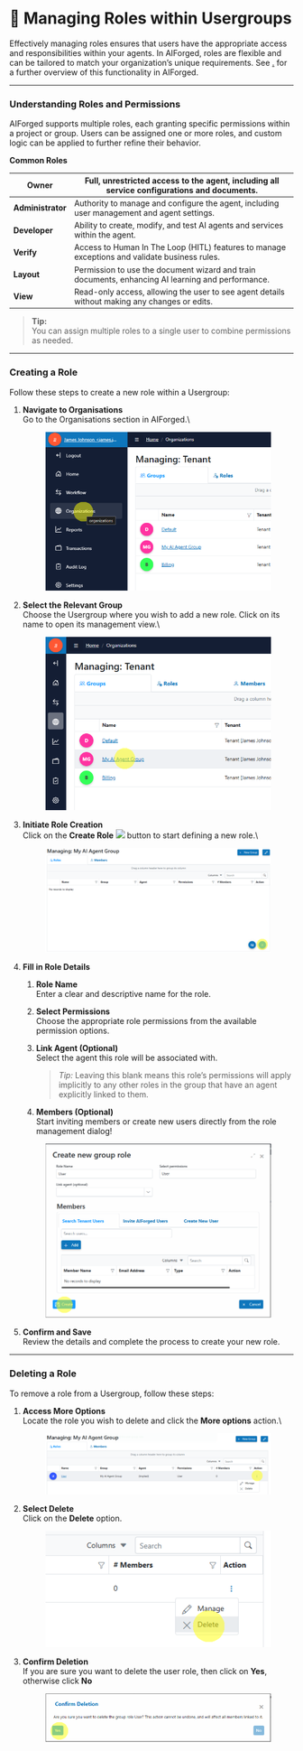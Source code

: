 # 📏 Managing Roles within Usergroups

Effectively managing roles ensures that users have the appropriate access and responsibilities within your agents. In AIForged, roles are flexible and can be tailored to match your organization’s unique requirements. See [.](./ "mention") for a further overview of this functionality in AIForged.

***

### Understanding Roles and Permissions

AIForged supports multiple roles, each granting specific permissions within a project or group. Users can be assigned one or more roles, and custom logic can be applied to further refine their behavior.

**Common Roles**

| **Owner**         | Full, unrestricted access to the agent, including all service configurations and documents.       |
| ----------------- | ------------------------------------------------------------------------------------------------- |
| **Administrator** | Authority to manage and configure the agent, including user management and agent settings.        |
| **Developer**     | Ability to create, modify, and test AI agents and services within the agent.                      |
| **Verify**        | Access to Human In The Loop (HITL) features to manage exceptions and validate business rules.     |
| **Layout**        | Permission to use the document wizard and train documents, enhancing AI learning and performance. |
| **View**          | Read-only access, allowing the user to see agent details without making any changes or edits.     |

> **Tip:**\
> You can assign multiple roles to a single user to combine permissions as needed.

***

### Creating a Role

Follow these steps to create a new role within a Usergroup:

1.  **Navigate to Organisations**\
    Go to the Organisations section in AIForged.\


    <div align="left"><figure><img src="../assets/image (89).png" alt=""><figcaption></figcaption></figure></div>
2.  **Select the Relevant Group**\
    Choose the Usergroup where you wish to add a new role. Click on its name to open its management view.\


    <div align="left"><figure><img src="../assets/image (90).png" alt=""><figcaption></figcaption></figure></div>
3.  **Initiate Role Creation**\
    Click on the **Create Role** ![](<(../assets/image (91).png>) button to start defining a new role.\


    <figure><img src="../assets/image (92).png" alt=""><figcaption></figcaption></figure>
4.  **Fill in Role Details**

    1. **Role Name**\
       Enter a clear and descriptive name for the role.
    2. **Select Permissions**\
       Choose the appropriate role permissions from the available permission options.
    3.  **Link Agent (Optional)**\
        Select the agent this role will be associated with.

        > _Tip:_ Leaving this blank means this role’s permissions will apply implicitly to any other roles in the group that have an agent explicitly linked to them.
    4. **Members (Optional)**\
       Start inviting members or create new users directly from the role management dialog!

    <div align="left"><figure><img src="../assets/image (94).png" alt=""><figcaption></figcaption></figure></div>
5. **Confirm and Save**\
   Review the details and complete the process to create your new role.

***

### Deleting a Role

To remove a role from a Usergroup, follow these steps:

1.  **Access More Options**\
    Locate the role you wish to delete and click the **More options** action.\


    <figure><img src="../assets/image (95).png" alt=""><figcaption></figcaption></figure>
2.  **Select Delete**\
    Click on the **Delete** option.

    <div align="left"><figure><img src="../assets/image (96).png" alt=""><figcaption></figcaption></figure></div>


3.  **Confirm Deletion**\
    If you are sure you want to delete the user role, then click on **Yes**, otherwise click **No**

    <figure><img src="../assets/image (97).png" alt=""><figcaption></figcaption></figure>


